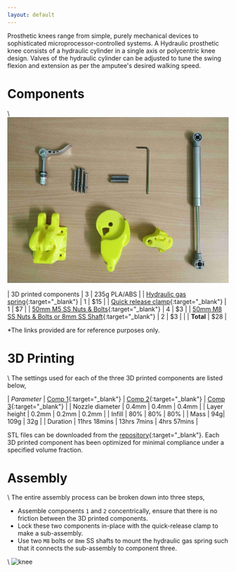 ```yaml
---
layout: default
---
```

Prosthetic knees range from simple, purely mechanical devices to sophisticated microprocessor-controlled systems. A Hydraulic prosthetic knee consists of a hydraulic cylinder in a single axis or polycentric knee design. Valves of the hydraulic cylinder can be adjusted to tune the swing flexion and extension as per the amputee's desired walking speed.

# Components
\\
![components](assets/img/knee-components.jpg)

| 3D printed components | 3 | 235g PLA/ABS |
| [Hydraulic gas spring](https://www.amazon.com/s?k=hydraulic+gas+spring&ref=nb_sb_noss_1){:target="_blank"} | 1 | $15 |
| [Quick release clamp](https://www.amazon.com/s?k=quick+release+clamp+bolt&ref=nb_sb_noss_2){:target="_blank"} | 1 | $7 |
| [50mm M5 SS Nuts & Bolts](https://www.amazon.com/s?k=m5+50mm+bolt&ref=nb_sb_noss_2){:target="_blank"} | 4 | $3 |
| [50mm M8 SS Nuts & Bolts or 8mm SS Shaft](https://www.amazon.com/s?k=m8+bolt&ref=nb_sb_noss_2){:target="_blank"} | 2 | $3 |
| | **Total** | $28 |

*The links provided are for reference purposes only.

# 3D Printing

\\
The settings used for each of the three 3D printed components are listed below,

| *Parameter* | [Comp 1](https://github.com/homebrew-bionics/Mark-I/blob/master/stl/optimized/component-1.stl){:target="_blank"} | [Comp 2](https://github.com/homebrew-bionics/Mark-I/blob/master/stl/optimized/component-2.stl){:target="_blank"} | [Comp 3](https://github.com/homebrew-bionics/Mark-I/blob/master/stl/optimized/component-3.stl){:target="_blank"} |
| Nozzle diameter | 0.4mm | 0.4mm | 0.4mm |
| Layer height | 0.2mm | 0.2mm | 0.2mm |
| Infill | 80% | 80% | 80% |
| Mass | 94g| 109g | 32g |
| Duration | 11hrs 18mins | 13hrs 7mins | 4hrs 57mins  |

STL files can be downloaded from the [repository](https://github.com/homebrew-bionics/Mark-I){:target="_blank"}. Each 3D printed component has been optimized for minimal compliance under a specified volume fraction.

# Assembly

\\
The entire assembly process can be broken down into three steps,
* Assemble components ``1`` and ``2`` concentrically, ensure that there is no friction between the 3D printed components.
* Lock these two components in-place with the quick-release clamp to make a sub-assembly.
* Use two ``M8`` bolts or ``8mm`` SS shafts to mount the hydraulic gas spring such that it connects the sub-assembly to component three.

\\
![knee](assets/img/knee.jpg)